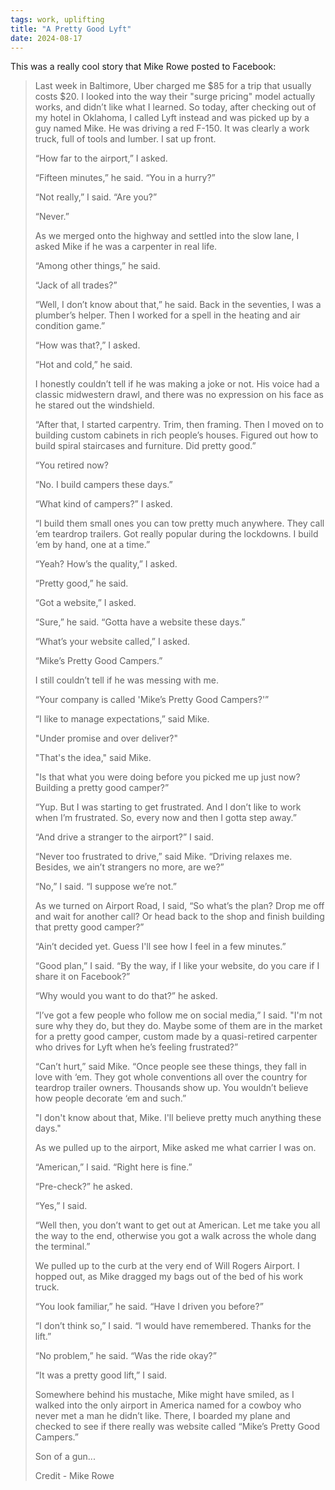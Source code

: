 ```yaml
---
tags: work, uplifting
title: "A Pretty Good Lyft"
date: 2024-08-17
---
```



This was a really cool story that Mike Rowe posted to Facebook:

> Last week in Baltimore, Uber charged me $85 for a trip that usually costs $20. I looked into the way their "surge pricing" model actually works, and didn’t like what I learned. So today, after checking out of my hotel in Oklahoma, I called Lyft instead and was picked up by a guy named Mike. He was driving a red F-150. It was clearly a work truck, full of tools and lumber. I sat up front.
> 
> “How far to the airport,” I asked.
> 
> “Fifteen minutes,” he said. “You in a hurry?”
> 
> “Not really,” I said. “Are you?”
> 
> “Never.”
> 
> As we merged onto the highway and settled into the slow lane, I asked Mike if he was a carpenter in real life.
> 
> “Among other things,” he said.
> 
> “Jack of all trades?”
> 
> “Well, I don’t know about that,” he said. Back in the seventies, I was a plumber’s helper. Then I worked for a spell in the heating and air condition game.”
> 
> “How was that?,” I asked.
> 
> “Hot and cold,” he said.
> 
> I honestly couldn’t tell if he was making a joke or not. His voice had a classic midwestern drawl, and there was no expression on his face as he stared out the windshield.
> 
> “After that, I started carpentry. Trim, then framing. Then I moved on to building custom cabinets in rich people’s houses. Figured out how to build spiral staircases and furniture. Did pretty good.”
> 
> “You retired now?
> 
> “No. I build campers these days.”
> 
> “What kind of campers?” I asked.
> 
> “I build them small ones you can tow pretty much anywhere. They call ‘em teardrop trailers. Got really popular during the lockdowns. I build ‘em by hand, one at a time.”
> 
> “Yeah? How’s the quality,” I asked.
> 
> “Pretty good,” he said.
> 
> “Got a website,” I asked.
> 
> “Sure,” he said. “Gotta have a website these days.”
> 
> “What’s your website called,” I asked.
> 
> “Mike’s Pretty Good Campers.”
> 
> I still couldn’t tell if he was messing with me.
> 
> “Your company is called 'Mike’s Pretty Good Campers?'”
> 
> “I like to manage expectations,” said Mike.
> 
> "Under promise and over deliver?"
> 
> "That's the idea," said Mike.
> 
> "Is that what you were doing before you picked me up just now? Building a pretty good camper?”
> 
> “Yup. But I was starting to get frustrated. And I don’t like to work when I’m frustrated. So, every now and then I gotta step away.”
> 
> “And drive a stranger to the airport?” I said.
> 
> “Never too frustrated to drive,” said Mike. “Driving relaxes me. Besides, we ain’t strangers no more, are we?”
> 
> “No,” I said. “I suppose we’re not.”
> 
> As we turned on Airport Road, I said, “So what’s the plan? Drop me off and wait for another call? Or head back to the shop and finish building that pretty good camper?”
> 
> “Ain’t decided yet. Guess I'll see how I feel in a few minutes.”
> 
> “Good plan,” I said. “By the way, if I like your website, do you care if I share it on Facebook?”
> 
> “Why would you want to do that?” he asked.
> 
> “I’ve got a few people who follow me on social media,” I said. "I'm not sure why they do, but they do. Maybe some of them are in the market for a pretty good camper, custom made by a quasi-retired carpenter who drives for Lyft when he’s feeling frustrated?”
> 
> “Can’t hurt,” said Mike. “Once people see these things, they fall in love with ‘em. They got whole conventions all over the country for teardrop trailer owners. Thousands show up. You wouldn’t believe how people decorate ‘em and such.”
> 
> "I don't know about that, Mike. I'll believe pretty much anything these days."
> 
> As we pulled up to the airport, Mike asked me what carrier I was on.
> 
> “American,” I said. “Right here is fine.”
> 
> “Pre-check?” he asked.
> 
> “Yes,” I said.
> 
> “Well then, you don’t want to get out at American. Let me take you all the way to the end, otherwise you got a walk across the whole dang the terminal.”
> 
> We pulled up to the curb at the very end of Will Rogers Airport. I hopped out, as Mike dragged my bags out of the bed of his work truck.
> 
> “You look familiar,” he said. “Have I driven you before?”
> 
> “I don’t think so,” I said. “I would have remembered. Thanks for the lift.”
> 
> “No problem,” he said. “Was the ride okay?”
> 
> “It was a pretty good lift,” I said.
> 
> Somewhere behind his mustache, Mike might have smiled, as I walked into the only airport in America named for a cowboy who never met a man he didn’t like. There, I boarded my plane and checked to see if there really was website called “Mike’s Pretty Good Campers.”
> 
> Son of a gun...
> 
> Credit -  Mike Rowe